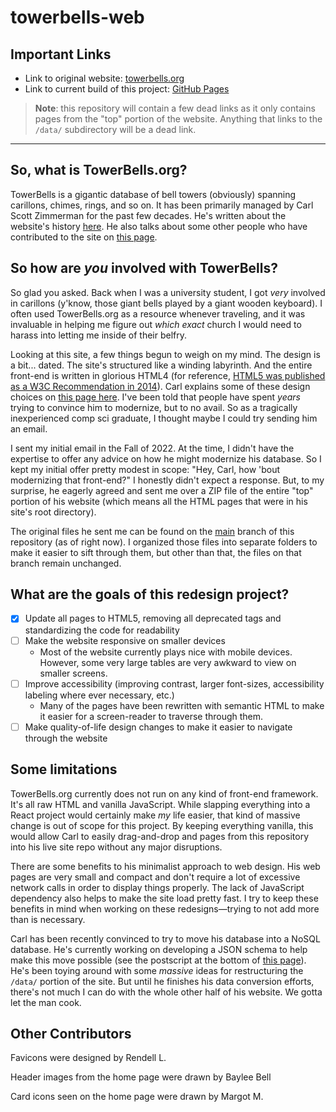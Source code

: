 # towerbells-web

## Important Links

- Link to original website: [towerbells.org](http://towerbells.org/)
- Link to current build of this project: [GitHub Pages](https://ganglyimp.github.io/towerbells-web/)

> **Note**: this repository will contain a few dead links as it only contains pages from the "top" portion of the website. Anything that links to the `/data/` subdirectory will be a dead link.

---

## So, what is TowerBells.org?

TowerBells is a gigantic database of bell towers (obviously) spanning carillons, chimes, rings, and so on. It has been primarily managed by Carl Scott Zimmerman for the past few decades. He's written about the website's history [here](https://towerbells.org/WebsiteHistory.html). He also talks about some other people who have contributed to the site on [this page](https://towerbells.org/data/Cred_Disc.html).

## So how are *you* involved with TowerBells?

So glad you asked. Back when I was a university student, I got *very* involved in carillons (y'know, those giant bells played by a giant wooden keyboard). I often used TowerBells.org as a resource whenever traveling, and it was invaluable in helping me figure out *which exact* church I would need to harass into letting me inside of their belfry.

Looking at this site, a few things begun to weigh on my mind. The design is a bit... dated. The site's structured like a winding labyrinth. And the entire front-end is written in glorious HTML4 (for reference, [HTML5 was published as a W3C Recommendation in 2014](https://www.w3.org/press-releases/2014/html5-rec/)). Carl explains some of these design choices on [this page here](https://towerbells.org/data/maintenance.html). I've been told that people have spent *years* trying to convince him to modernize, but to no avail. So as a tragically inexperienced comp sci graduate, I thought maybe I could try sending him an email.

I sent my initial email in the Fall of 2022. At the time, I didn't have the expertise to offer any advice on how he might modernize his database. So I kept my initial offer pretty modest in scope: "Hey, Carl, how 'bout modernizing that front-end?" I honestly didn't expect a response. But, to my surprise, he eagerly agreed and sent me over a ZIP file of the entire "top" portion of his website (which means all the HTML pages that were in his site's root directory).

The original files he sent me can be found on the [main](https://github.com/ganglyimp/towerbells-web/tree/main) branch of this repository (as of right now). I organized those files into separate folders to make it easier to sift through them, but other than that, the files on that branch remain unchanged.

## What are the goals of this redesign project?

- [x] Update all pages to HTML5, removing all deprecated tags and standardizing the code for readability
- [ ] Make the website responsive on smaller devices
  - Most of the website currently plays nice with mobile devices. However, some very large tables are very awkward to view on smaller screens.
- [ ] Improve accessibility (improving contrast, larger font-sizes, accessibility labeling where ever necessary, etc.)
  - Many of the pages have been rewritten with semantic HTML to make it easier for a screen-reader to traverse through them.
- [ ] Make quality-of-life design changes to make it easier to navigate through the website

## Some limitations

TowerBells.org currently does not run on any kind of front-end framework. It's all raw HTML and vanilla JavaScript. While slapping everything into a React project would certainly make *my* life easier, that kind of massive change is out of scope for this project. By keeping everything vanilla, this would allow Carl to easily drag-and-drop and pages from this repository into his live site repo without any major disruptions.

There are some benefits to his minimalist approach to web design. His web pages are very small and compact and don't require a lot of excessive network calls in order to display things properly. The lack of JavaScript dependency also helps to make the site load pretty fast. I try to keep these benefits in mind when working on these redesigns—trying to not add more than is necessary.

Carl has been recently convinced to try to move his database into a NoSQL database. He's currently working on developing a JSON schema to help make this move possible (see the postscript at the bottom of [this page](https://towerbells.org/data/maintenance.html)). He's been toying around with some *massive* ideas for restructuring the `/data/` portion of the site. But until he finishes his data conversion efforts, there's not much I can do with the whole other half of his website. We gotta let the man cook.

## Other Contributors

Favicons were designed by Rendell L.

Header images from the home page were drawn by Baylee Bell

Card icons seen on the home page were drawn by Margot M.
